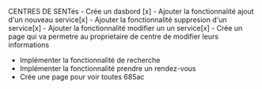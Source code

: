 
CENTRES DE SENTés
    - Crée un dasbord [x]
    - Ajouter la fonctionnalité ajout d'un nouveau service[x]
    - Ajouter la fonctionnalité suppresion d'un service[x]
    - Ajouter la fonctionnalité modifier un un service[x]
    - Crée un page qui va permetre au proprietaire de centre de modifier leurs informations

- Implémenter la fonctionnalité de recherche 
- Implémenter la fonctionnalité prendre un rendez-vous
- Crée une page pour voir toutes 685ac
    